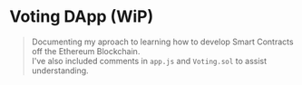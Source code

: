 # Voting DApp (WiP)

> Documenting my aproach to learning how to develop Smart Contracts off the Ethereum Blockchain.  
> I've also included comments in `app.js` and `Voting.sol` to assist understanding.




